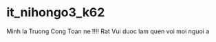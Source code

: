 # it_nihongo3_k62
<!-- Test -->
<!-- Demo -->
Minh la Truong Cong Toan ne !!!!
Rat Vui duoc lam quen voi moi nguoi a
